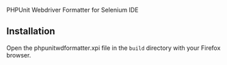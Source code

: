 PHPUnit Webdriver Formatter for Selenium IDE

## Installation
Open the phpunitwdformatter.xpi file in the `build` directory with your
Firefox browser.

